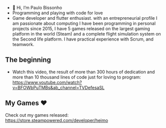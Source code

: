 - 👋 Hi, I’m Paulo Bissonho
- Programming and playing with code for love 
- Game developer and flutter enthusiast. with an entrepreneurial profile I am passionate about computing I have been programming in personal projects since 2015, I have 5 games released on the largest gaming platform in the world (Steam) and a complete flight simulation system on the Second life platform. I have practical experience with Scrum, and teamwork.


## The beginning
- Watch this video, the result of more than 300 hours of dedication and more than 10 thousand lines of code just for loving to program: https://www.youtube.com/watch?v=BFOWbPuTMBs&ab_channel=TVDefesaSL

## My Games ♥
Check out my games released: https://store.steampowered.com/developer/heimo
<!---
Bissonho/Bissonho is a ✨ special ✨ repository because its `README.md` (this file) appears on your GitHub profile.
You can click the Preview link to take a look at your changes.
--->
